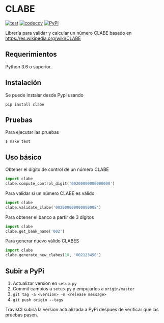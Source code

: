 # CLABE

[![test](https://github.com/cuenca-mx/clabe-python/workflows/test/badge.svg?branch=pydantic)](https://github.com/cuenca-mx/clabe-python/actions?query=workflow%3Atest)
[![codecov](https://codecov.io/gh/cuenca-mx/clabe-python/branch/master/graph/badge.svg)](https://codecov.io/gh/cuenca-mx/clabe-python)
[![PyPI](https://img.shields.io/pypi/v/clabe.svg)](https://pypi.org/project/clabe/)

Librería para validar y calcular un número CLABE basado en
https://es.wikipedia.org/wiki/CLABE

## Requerimientos

Python 3.6 o superior.

## Instalación

Se puede instalar desde Pypi usando

```
pip install clabe
```

## Pruebas

Para ejecutar las pruebas

```
$ make test
```

## Uso básico

Obtener el dígito de control de un número CLABE

```python
import clabe
clabe.compute_control_digit('00200000000000000')
```

Para validar si un número CLABE es válido

```python
import clabe
clabe.validate_clabe('002000000000000008')
```

Para obtener el banco a partir de 3 dígitos

```python
import clabe
clabe.get_bank_name('002')
```

Para generar nuevo válido CLABES

```python
import clabe
clabe.generate_new_clabes(10, '002123456')
```

## Subir a PyPi

1. Actualizar version en `setup.py`
1. Commit cambios a `setup.py` y empujarlos a `origin/master`
1. `git tag -a <version> -m <release message>`
1. `git push origin --tags`

TravisCI subirá la version actualizada a PyPi despues de verificar que las pruebas pasen.
